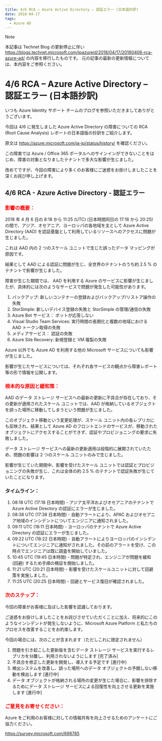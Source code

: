 ```yaml
---
title: 4/6 RCA – Azure Active Directory – 認証エラー (日本語抄訳)
date: 2018-04-17
tags:
  - Azure AD
---
```


> [!NOTE]
> 本記事は Technet Blog の更新停止に伴い https://blogs.technet.microsoft.com/jpazureid/2018/04/17/20180406-rca-azure-ad/ の内容を移行したものです。
> 元の記事の最新の更新情報については、本内容をご参照ください。

# 4/6 RCA – Azure Active Directory – 認証エラー (日本語抄訳)

いつも Azure Identity サポート チームのブログを参照いただきましてありがとうございます。

今回は 4/6 に発生しました Azure Active Directory の障害についての RCA (Root Cause Analysis) レポートの日本語版の抄訳をご紹介します。

原文は https://azure.microsoft.com/ja-jp/status/history/ を確認ください。

この障害では Azure / Office 365 ポータルへのサインインができないことをはじめ、障害の対象となりましたテナントで多大な影響が生じました。

改めてですが、今回の障害により多くのお客様にご迷惑をお掛けしましたことを深くお詫び申し上げます。

## 4/6 RCA - Azure Active Directory - 認証エラー

### <span style="color: red; ">影響の概要：</span>

2018 年 4 月 6 日の 8:18 から 11:25 (UTC) (日本時間同日の 17:18 から 20:25) の間で、アジア、オセアニア、ヨーロッパの各地域を主として Azure Active Directory (AAD) を認証基盤として利用しているリソースへのアクセスに問題が生じました。

これは AAD 内の 2 つのスケール ユニットで生じた誤ったデータ マッピングが原因です。

結果として AAD による認証に問題が生じ、全世界のテナントのうち約 2.5 % のテナントで影響が生じました。

障害が生じた期間では、 AAD を利用する Azure のサービスに影響が生じましたが、具体的には次のようなサービスで問題が発生した可能性があります。

1. バックアップ: 新しいコンテナーの登録およびバックアップ/リストア操作の失敗
2. StorSimple: 新しいデバイス登録の失敗と StorSimple の管理/通信の失敗
3. Azure Bot サービス： ボットが応答しない
4. Visual Studio Team Services: 実行時間の長期化と複数の地域における AAD トークン取得の失敗
5. メディアサービス： 認証の失敗
6. Azure Site Recovery: 新規登録と VM 複製の失敗

Azure 以外でも Azure AD を利用する他の Microsoft サービスについても影響が生じました。

影響が生じたサービスについては、それぞれ各サービスの観点から障害レポート等の形で情報を公開します。

### <span style="color: red; ">根本的な原因と緩和策：</span>

AAD のデータ ストレージ サービスへの最新の更新に不具合が存在しており、その更新が適用されたスケール ユニットでは、AAD が格納しているオブジェクトを誤った場所に移動してしまうという問題が生じました。 

このオブジェクト移動という変更処理が、スケール ユニット内の各レプリカにも反映され、結果として Azure AD のフロントエンドのサービスが、移動されたオブジェクトにアクセスすることができず、認証やプロビジョニングの要求に失敗しました。 

データ ストレージ サービスへの最新の更新適用は段階的に展開されていたため、問題の影響は 2 つのスケール ユニットのみで生じました。 

影響が生じていた期間中、影響を受けたスケール ユニットでは認証とプロビジョニングの失敗が生じ、これは全体の約 2.5 % のテナントで認証失敗が生じていたことになります。

### タイムライン：

1. 08:18 UTC (17:18 日本時間) - アジア太平洋およびオセアニアのテナントで Azure Active Directory の認証にエラーが生じました。
2. 08:38 UTC (17:38 日本時間) - 自動アラートにより、APAC およびオセアニア地域のインシデントについてエンジニアに通知されました。
3. 09:11 UTC (18:11 日本時間) - ヨーロッパのテナントで Azure Active Directory の認証にエラーが生じました。
4. 09:22 UTC (18:22 日本時間) - 自動アラートによりヨーロッパのインシデントについてエンジニアに通知がされました。その前のアラートを受け、この時点でエンジニアは既に調査を開始していました。
5. 10:45 UTC (19:45 日本時間) - 問題が特定され、エンジニアが問題を緩和 (回避) するため手順の検証を開始しました。
6. 11:21 UTC (20:21 日本時間) - 影響を受けたスケールユニットに対して回避策を実施しました。
7. 11:25 UTC (20:25 日本時間) - 回避とサービス復旧が確認されました。

### <span style="color: red; ">次のステップ：</span>

今回の障害がお客様に及ぼした影響を認識しております。

ご迷惑をお掛けしましたことをお詫びさせていただくことに加え、将来的にこのようなインシデントが発生しないように、Microsoft Azure Platform と私たちのプロセスを改善することをお約束します。

今回の場合には、次のことが含まれます（ただしこれに限定されません）

1. 問題を引き起こした更新版を含むデータ ストレージ サービスを実行するレプリカを分離し、利用されないようにします [完了済み]
2. 不具合を修正した更新を開発し、導入する予定です [進行中]
3. 検出システムを改善し、誤った場所へのデータ オブジェクトの予期しない移動を検出します [進行中]
4. データ オブジェクトが格納される場所の変更が生じた場合に、影響を排除するためにデータ ストレージ サービスによる回復性を向上させる更新を実施します [進行中]

### <span style="color: red; ">ご意見をお寄せください：</span>

Azure をご利用のお客様に対しての情報共有を向上させるためのアンケートにご協力ください。

https://survey.microsoft.com/698785

